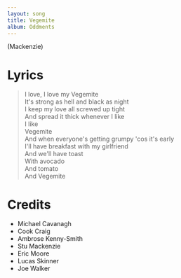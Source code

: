 ```yaml
---
layout: song
title: Vegemite
album: Oddments
---
```


(Mackenzie)

# Lyrics

> I love, I love my Vegemite  
> It's strong as hell and black as night  
> I keep my love all screwed up tight  
> And spread it thick whenever I like  
> I like  
> Vegemite  
> And when everyone's getting grumpy 'cos it's early  
> I'll have breakfast with my girlfriend  
> And we'll have toast   
> With avocado  
> And tomato  
> And Vegemite  

# Credits

* Michael Cavanagh
* Cook Craig
* Ambrose Kenny-Smith
* Stu Mackenzie
* Eric Moore
* Lucas Skinner
* Joe Walker
